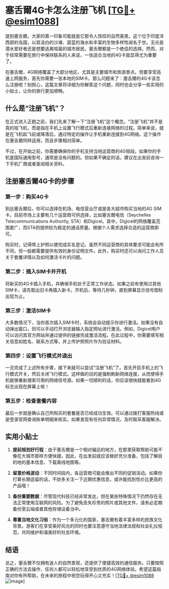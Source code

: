 # 塞舌爾4G卡怎么注册飞机 [[TG💪+ @esim1088](https://t.me/s/esim1088)]

提到塞舌爾，大家的第一印象可能就是它那令人惊叹的自然美景。这个位于印度洋西部的岛国，以其洁白的沙滩、碧蓝的海水和丰富的生物多样性闻名于世。无论是潜水爱好者还是想要逃离喧嚣的城市居民，塞舌爾都是一个绝佳的选择。然而，对于经常需要在旅行中保持联系的人来说，一张适合当地的4G卡就显得尤为重要了。

在塞舌爾，4G网络覆盖了大部分地区，尤其是主要城市和旅游景点。但要享受高速上网服务，首先你需要一张本地的SIM卡。那么问题来了：塞舌爾的4G卡该怎么注册呢？别担心，这篇文章将详细为你解答这个问题，同时也会分享一些实用的小贴士，让你的旅行更加顺畅。

## 什么是“注册飞机”？

在正式进入正题之前，我们先来了解一下“注册飞机”这个概念。“注册飞机”并不是真的指飞机，而是指在手机上设置飞行模式后重新连接网络的过程。简单来说，就是在飞机起飞前或降落后，通过特定的操作让手机重新连接到4G网络。这个操作在塞舌爾同样适用，而且步骤相对简单。

不过，在开始之前，你需要确保你的手机支持当地运营商的4G频段。如果你的手机是国际通用型号，通常是没有问题的。但如果不确定的话，建议在出发前咨询一下手机厂商或者查阅相关资料。

## 注册塞舌爾4G卡的步骤

### 第一步：购买4G卡

到达塞舌爾后，你可以选择在机场、电信营业厅或是各大超市购买当地的4G SIM卡。目前市场上主要有几个运营商可供选择，比如塞舌爾电信（Seychelles Telecommunications Authority, STA）和Digicel。其中，Digicel的网络覆盖范围更广，而STA则提供较为稳定的通话质量。根据个人需求选择合适的运营商即可。

购买时，记得带上护照以便完成实名登记。虽然不同运营商的具体要求可能会有所不同，但一般都需要提供有效的身份证明文件。此外，购买时还可以询问工作人员关于套餐详情以及如何激活卡片的问题。

### 第二步：插入SIM卡并开机

将新买的4G卡插入手机，并确保手机处于正常工作状态。如果之前有使用过其他SIM卡，请先取出旧卡再插入新卡。开机后，等待几秒钟，直到屏幕显示信号图标出现为止。

### 第三步：激活SIM卡

大多数情况下，当你首次插入SIM卡时，系统会自动提示你进行激活。如果没有自动弹出窗口，则可以手动打开浏览器输入指定网址进行激活。例如，Digicel用户可以访问其官方网站并通过提供的链接完成激活流程。在此过程中，你需要填写相关信息如姓名、联系方式等，并上传护照照片作为验证材料。

### 第四步：设置飞行模式并退出

一旦完成了上述所有步骤，接下来就可以尝试“注册飞机”了。首先开启手机上的飞行模式开关，然后关闭飞行模式。这样做的目的是强制刷新网络连接，从而使得手机能够重新搜索可用的网络信号源。如果一切顺利的话，你应该很快就能看到4G标志出现在屏幕上啦！

### 第五步：检查套餐内容

最后一步就是确认自己所购买的套餐是否已经成功生效。可以通过拨打客服热线或是登录官网查询账单明细来核实。如果发现有任何异常情况，及时联系客服解决。

## 实用小贴士

1. **提前规划好行程**：由于塞舌爾是一个相对偏远的地方，在那里获取帮助可能不像在大城市那样方便快捷。因此，在出发前就应该做好充分准备，包括了解目的地的基本信息、下载离线地图等。
   
2. **留意价格波动**：不同时间段内，各运营商可能会推出不同的促销活动。如果你打算长期逗留的话，不妨多关注一下近期优惠信息，或许能找到性价比更高的产品哦！

3. **备份重要数据**：尽管现代科技已经非常发达，但在某些特殊情况下仍然存在无法正常使用互联网的风险。为了避免丢失珍贵的照片或其他文件，请务必定期备份至云端或者其他存储设备当中。

4. **尊重当地文化习俗**：作为一个多元化的国家，塞舌爾有着丰富多样的民族文化背景。游客们在享受美好风光的同时也要注意遵守当地法律法规和社会礼仪规范，共同维护和谐美好的社会环境。

## 结语

总之，塞舌爾不仅拥有迷人的自然景观，还提供了便捷高效的通信服务。只要按照正确的方法去操作，任何人都可以轻松地享受到优质的4G网络体验。希望这篇指南对你有所帮助，在未来的旅程中祝您玩得开心又充实！[[TG💪+ @esim1088](https://t.me/s/esim1088) ![Image](https://i.postimg.cc/4NQfJmqS/Snipaste-2025-05-13-00-14-12.png)]